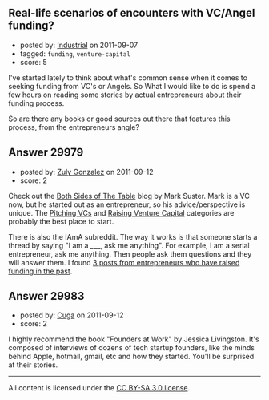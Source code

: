 ## Real-life scenarios of encounters with VC/Angel funding?

- posted by: [Industrial](https://stackexchange.com/users/-1/6305-industrial) on 2011-09-07
- tagged: `funding`, `venture-capital`
- score: 5

I've started lately to think about what's common sense when it comes to seeking funding from VC's or Angels. So What I would like to do is spend a few hours on reading some stories by actual entrepreneurs about their funding process.


So are there any books or good sources out there that features this process, from the entrepreneurs angle?


## Answer 29979

- posted by: [Zuly Gonzalez](https://stackexchange.com/users/-1/2692-zuly-gonzalez) on 2011-09-12
- score: 2

<p>Check out the <a href="http://www.bothsidesofthetable.com" rel="nofollow">Both Sides of The Table</a> blog by Mark Suster. Mark is a VC now, but he started out as an entrepreneur, so his advice/perspective is unique. The <a href="http://www.bothsidesofthetable.com/category/pitching-vcs" rel="nofollow">Pitching VCs</a> and <a href="http://www.bothsidesofthetable.com/category/raising-venture-capital" rel="nofollow">Raising Venture Capital</a> categories are probably the best place to start.</p>

<p>There is also the IAmA subreddit. The way it works is that someone starts a thread by saying "I am a <strong><em>_</em>__</strong>, ask me anything". For example, I am a serial entrepreneur, ask me anything. Then people ask them questions and they will answer them. I found <a href="http://www.reddit.com/r/IAmA/search?q=vc&amp;restrict_sr=on" rel="nofollow">3 posts from entrepreneurs who have raised funding in the past</a>.</p>



## Answer 29983

- posted by: [Cuga](https://stackexchange.com/users/-1/6027-cuga) on 2011-09-12
- score: 2

I highly recommend the book "Founders at Work" by Jessica Livingston. It's composed of interviews of dozens of tech startup founders, like the minds behind Apple, hotmail, gmail, etc and how they started. You'll be surprised at their stories. 



---

All content is licensed under the [CC BY-SA 3.0 license](https://creativecommons.org/licenses/by-sa/3.0/).
